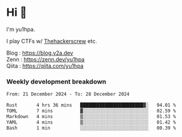 # Hi 👋

I'm yu1hpa.

I play CTFs w/ [Thehackerscrew](https://www.thehackerscrew.team/) etc.

Blog : https://blog.y2a.dev  
Zenn : https://zenn.dev/yu1hpa  
Qiita : https://qiita.com/yu1hpa  

### Weekly development breakdown

<!--START_SECTION:waka-->

```txt
From: 21 December 2024 - To: 28 December 2024

Rust       4 hrs 36 mins   ███████████████████████▓░   94.01 %
TOML       7 mins          ▓░░░░░░░░░░░░░░░░░░░░░░░░   02.59 %
Markdown   4 mins          ▒░░░░░░░░░░░░░░░░░░░░░░░░   01.53 %
YAML       4 mins          ▒░░░░░░░░░░░░░░░░░░░░░░░░   01.42 %
Bash       1 min           ░░░░░░░░░░░░░░░░░░░░░░░░░   00.39 %
```

<!--END_SECTION:waka-->

